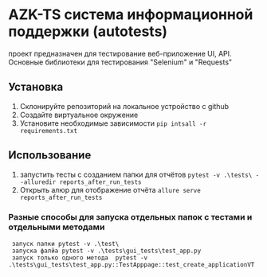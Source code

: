 # AZK-TS система информационной поддержки (autotests)
проект предназначен для тестирование веб-приложение UI, API. Основные библиотеки для тестирования "Selenium" и "Requests"
## Установка 
1) Склонируйте репозиторий на локальное устройство с github 
2) Создайте виртуальное окружение 
3) Установите необходимые зависимости `pip intsall -r requirements.txt`
## Использование
1) запустить тесты с созданием папки для отчётов `pytest -v .\tests\ --alluredir reports_after_run_tests`
2) Открыть алюр для отображение отчёта `allure serve reports_after_run_tests`
### Разные способы для запуска отдельных папок с тестами и отдельными методами
```commandline
 запуск папки pytest -v .\test\
 запуска фалйа pytest -v .\tests\gui_tests\test_app.py
 запуск только одного метода  pytest -v .\tests\gui_tests\test_app.py::TestApppage::test_create_applicationVT
```